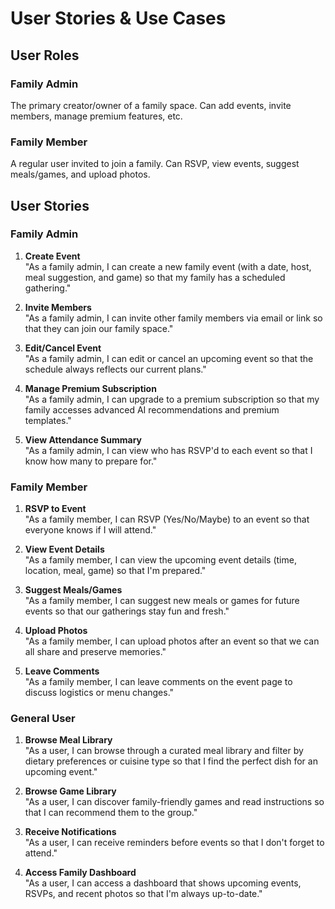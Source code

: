 # User Stories & Use Cases

## User Roles

### Family Admin
The primary creator/owner of a family space. Can add events, invite members, manage premium features, etc.

### Family Member
A regular user invited to join a family. Can RSVP, view events, suggest meals/games, and upload photos.

## User Stories

### Family Admin

1. **Create Event**  
   "As a family admin, I can create a new family event (with a date, host, meal suggestion, and game) so that my family has a scheduled gathering."

2. **Invite Members**  
   "As a family admin, I can invite other family members via email or link so that they can join our family space."

3. **Edit/Cancel Event**  
   "As a family admin, I can edit or cancel an upcoming event so that the schedule always reflects our current plans."

4. **Manage Premium Subscription**  
   "As a family admin, I can upgrade to a premium subscription so that my family accesses advanced AI recommendations and premium templates."

5. **View Attendance Summary**  
   "As a family admin, I can view who has RSVP'd to each event so that I know how many to prepare for."

### Family Member

1. **RSVP to Event**  
   "As a family member, I can RSVP (Yes/No/Maybe) to an event so that everyone knows if I will attend."

2. **View Event Details**  
   "As a family member, I can view the upcoming event details (time, location, meal, game) so that I'm prepared."

3. **Suggest Meals/Games**  
   "As a family member, I can suggest new meals or games for future events so that our gatherings stay fun and fresh."

4. **Upload Photos**  
   "As a family member, I can upload photos after an event so that we can all share and preserve memories."

5. **Leave Comments**  
   "As a family member, I can leave comments on the event page to discuss logistics or menu changes."

### General User

1. **Browse Meal Library**  
   "As a user, I can browse through a curated meal library and filter by dietary preferences or cuisine type so that I find the perfect dish for an upcoming event."

2. **Browse Game Library**  
   "As a user, I can discover family-friendly games and read instructions so that I can recommend them to the group."

3. **Receive Notifications**  
   "As a user, I can receive reminders before events so that I don't forget to attend."

4. **Access Family Dashboard**  
   "As a user, I can access a dashboard that shows upcoming events, RSVPs, and recent photos so that I'm always up-to-date."